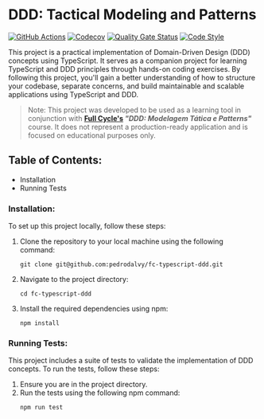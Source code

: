 # DDD: Tactical Modeling and Patterns

[![GitHub Actions][github-image]][github-url]
[![Codecov][codecov-image]][codecov-url]
[![Quality Gate Status][sonarcloud-image]](sonarcloud-url)
[![Code Style][code-style-image]][code-style-url]

This project is a practical implementation of Domain-Driven Design (DDD) concepts using TypeScript. It serves as a
companion project for learning TypeScript and DDD principles through hands-on coding exercises. By following this
project, you'll gain a better understanding of how to structure your codebase, separate concerns, and build maintainable
and scalable applications using TypeScript and DDD.

> Note: This project was developed to be used as a learning tool in conjunction with **[Full Cycle's](https://fullcycle.com.br)
> _"DDD: Modelagem Tática e Patterns"_** course. It does not represent a production-ready application and is focused on
> educational purposes only.

## Table of Contents:

- Installation
- Running Tests

### Installation:

To set up this project locally, follow these steps:

1. Clone the repository to your local machine using the following command:
    ````shell
    git clone git@github.com:pedrodalvy/fc-typescript-ddd.git
    ````
2. Navigate to the project directory:
    ````shell
    cd fc-typescript-ddd
    ````
3. Install the required dependencies using npm:
    ````shell
    npm install
    ````

### Running Tests:

This project includes a suite of tests to validate the implementation of DDD concepts. To run the tests, follow these
steps:

1. Ensure you are in the project directory.
2. Run the tests using the following npm command:
    ````shell
    npm run test
    ````

[github-image]: https://github.com/pedrodalvy/fc-typescript-ddd/actions/workflows/ci.yml/badge.svg
[github-url]: https://github.com/pedrodalvy/fc-typescript-ddd/actions
[codecov-image]: https://codecov.io/gh/pedrodalvy/fc-typescript-ddd/branch/main/graph/badge.svg?token=PL8X8WI9MO
[codecov-url]: https://codecov.io/gh/pedrodalvy/fc-typescript-ddd
[code-style-image]: https://img.shields.io/badge/code%20style-google-blueviolet.svg
[code-style-url]: https://github.com/google/gts
[sonarcloud-image]: https://sonarcloud.io/api/project_badges/measure?project=pedrodalvy_fc-typescript-ddd&metric=alert_status
[sonarcloud-url]: https://sonarcloud.io/summary/new_code?id=pedrodalvy_fc-typescript-ddd
